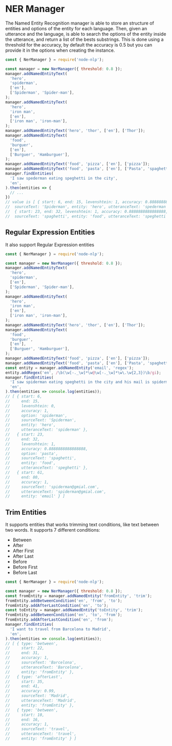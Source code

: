 # NER Manager

The Named Entity Recognition manager is able to store an structure of entities and options of the entity for each language.
Then, given an utterance and the language, is able to search the options of the entity inside the utterance, and return a list
of the bests substrings. This is done using a threshold for the accuracy, by default the accuracy is 0.5 but you can provide it in the options when creating the instance.

```javascript
const { NerManager } = require('node-nlp');

const manager = new NerManager({ threshold: 0.8 });
manager.addNamedEntityText(
  'hero',
  'spiderman',
  ['en'],
  ['Spiderman', 'Spider-man'],
);
manager.addNamedEntityText(
  'hero',
  'iron man',
  ['en'],
  ['iron man', 'iron-man'],
);
manager.addNamedEntityText('hero', 'thor', ['en'], ['Thor']);
manager.addNamedEntityText(
  'food',
  'burguer',
  ['en'],
  ['Burguer', 'Hamburguer'],
);
manager.addNamedEntityText('food', 'pizza', ['en'], ['pizza']);
manager.addNamedEntityText('food', 'pasta', ['en'], ['Pasta', 'spaghetti']);
manager.findEntities(
  'I saw spederman eating speghetti in the city',
  'en',
).then(entities => {
  // ...
})
// value is [ { start: 6, end: 15, levenshtein: 1, accuracy: 0.8888888888888888, option: 'spiderman',
//  sourceText: 'Spiderman', entity: 'hero', utteranceText: 'spederman' },
//  { start: 23, end: 32, levenshtein: 1, accuracy: 0.8888888888888888, option: 'pasta',
//  sourceText: 'spaghetti', entity: 'food', utteranceText: 'speghetti' } ]
```

## Regular Expression Entities

It also support Regular Expression entities

```javascript
const { NerManager } = require('node-nlp');

const manager = new NerManager({ threshold: 0.8 });
manager.addNamedEntityText(
  'hero',
  'spiderman',
  ['en'],
  ['Spiderman', 'Spider-man'],
);
manager.addNamedEntityText(
  'hero',
  'iron man',
  ['en'],
  ['iron man', 'iron-man'],
);
manager.addNamedEntityText('hero', 'thor', ['en'], ['Thor']);
manager.addNamedEntityText(
  'food',
  'burguer',
  ['en'],
  ['Burguer', 'Hamburguer'],
);
manager.addNamedEntityText('food', 'pizza', ['en'], ['pizza']);
manager.addNamedEntityText('food', 'pasta', ['en'], ['Pasta', 'spaghetti']);
const entity = manager.addNamedEntity('email', 'regex');
entity.addRegex('en', /\b(\w[-._\w]*\w@\w[-._\w]*\w\.\w{2,3})\b/gi);
manager.findEntities(
  'I saw spiderman eating speghetti in the city and his mail is spiderman@gmial.com',
  'en',
).then(entities => console.log(entities));
// [ { start: 6,
//     end: 15,
//     levenshtein: 0,
//     accuracy: 1,
//     option: 'spiderman',
//     sourceText: 'Spiderman',
//     entity: 'hero',
//     utteranceText: 'spiderman' },
//   { start: 23,
//     end: 32,
//     levenshtein: 1,
//     accuracy: 0.8888888888888888,
//     option: 'pasta',
//     sourceText: 'spaghetti',
//     entity: 'food',
//     utteranceText: 'speghetti' },
//   { start: 61,
//     end: 80,
//     accuracy: 1,
//     sourceText: 'spiderman@gmial.com',
//     utteranceText: 'spiderman@gmial.com',
//     entity: 'email' } ]
```

## Trim Entities

It supports entities that works trimming text conditions, like text between two words.
It supports 7 different conditions:
- Between
- After
- After First
- After Last
- Before
- Before First
- Before Last

```javascript
const { NerManager } = require('node-nlp');

const manager = new NerManager({ threshold: 0.8 });
const fromEntity = manager.addNamedEntity('fromEntity', 'trim');
fromEntity.addBetweenCondition('en', 'from', 'to');
fromEntity.addAfterLastCondition('en', 'to');
const toEntity = manager.addNamedEntity('toEntity', 'trim');
fromEntity.addBetweenCondition('en', 'to', 'from');
fromEntity.addAfterLastCondition('en', 'from');
manager.findEntities(
  'I want to travel from Barcelona to Madrid',
  'en',
).then(entities => console.log(entities));
// [ { type: 'between',
//     start: 22,
//     end: 31,
//     accuracy: 1,
//     sourceText: 'Barcelona',
//     utteranceText: 'Barcelona',
//     entity: 'fromEntity' },
//   { type: 'afterLast',
//     start: 35,
//     end: 41,
//     accuracy: 0.99,
//     sourceText: 'Madrid',
//     utteranceText: 'Madrid',
//     entity: 'fromEntity' },
//   { type: 'between',
//     start: 10,
//     end: 16,
//     accuracy: 1,
//     sourceText: 'travel',
//     utteranceText: 'travel',
//     entity: 'fromEntity' } ]
```